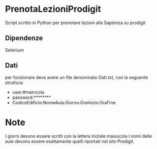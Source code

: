 # PrenotaLezioniProdigit
Script scritto in Python per prenotare lezioni alla Sapienza su prodigit
## Dipendenze
Selenium 
## Dati
per funzionare deve avere un file denominato Dati.txt, con la seguente struttura:
- user:#matricola
- password:********
- CodiceEdificio:NomeAula:Giorno:OraInizio:OraFine

# Note
I giorni devono essere scritti con la lettera iniziale maiuscola
I nomi delle aule devono essere esattamente quelli riportati nel sito Prodigit.
